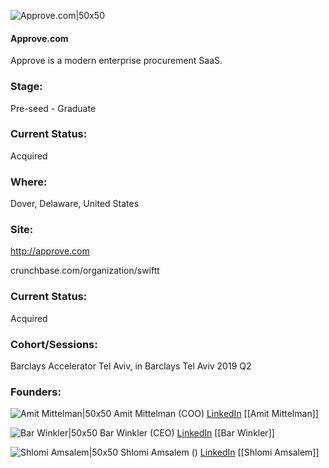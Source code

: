 

![Approve.com|50x50](http://s3.amazonaws.com/ts-accel-connect-uploads/images/image_files/5f10419134a60d0984000004/original/approve.com___White___400_400.png)

#### Approve.com
Approve is a modern enterprise procurement SaaS.

### Stage: 
Pre-seed - Graduate 

### Current Status: 
Acquired

### Where:
Dover, Delaware, United States

### Site:
http://approve.com



crunchbase.com/organization/swiftt

### Current Status: 
Acquired

### Cohort/Sessions: 
Barclays Accelerator Tel Aviv, in Barclays Tel Aviv 2019 Q2

### Founders: 

![Amit Mittelman|50x50](http://s3.amazonaws.com/ts-accel-connect-uploads/images/image_files/5ca0907e34a60d19f60001ed/original/DSC_0031.jpg) Amit Mittelman (COO) [LinkedIn](https://linkedin.com/in/amitmittelman) [[Amit Mittelman]]

![Bar Winkler|50x50](https://apimg.techstars.com/connect/images/image_files/5ca1c8b6a36c11652f0001ec/original/pp.jpg) Bar Winkler (CEO) [LinkedIn](https://linkedin.com/in/bar-winkler) [[Bar Winkler]]

![Shlomi Amsalem|50x50]() Shlomi Amsalem () [LinkedIn](https://linkedin.com/in/shlomy-amsalem-534889182) [[Shlomi Amsalem]]


